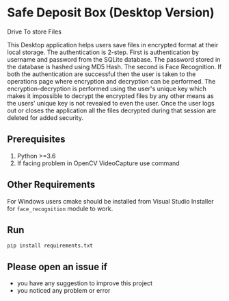 # Safe Deposit Box (Desktop Version)
Drive To store Files

This Desktop application helps users save files in encrypted format at their local storage. The authentication is 2-step. First is authentication by username and password from the SQLite database. The password stored in the database is hashed using MD5 Hash. The second is Face Recognition. If both the authentication are successful then the user is taken to the operations page where encryption and decryption can be performed. The encryption-decryption is performed using the user's unique key which makes it impossible to decrypt the encrypted files by any other means as the users' unique key is not revealed to even the user. Once the user logs out or closes the application all the files decrypted during that session are deleted for added security.



## Prerequisites
1. Python >=3.6
2. If facing problem in OpenCV VideoCapture use command 

## Other Requirements
For Windows users cmake should be installed from Visual Studio Installer for `face_recognition` module to work.

## Run
`pip install requirements.txt`




## Please open an issue if
* you have any suggestion to improve this project
* you noticed any problem or error

